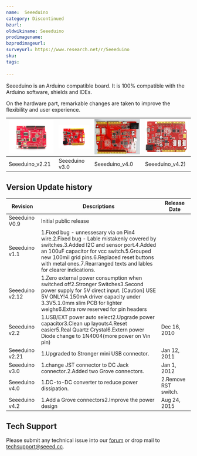 ```yaml
---
name:  Seeeduino‏‎
category: Discontinued
bzurl:
oldwikiname: Seeeduino‏‎
prodimagename:
bzprodimageurl:
surveyurl: https://www.research.net/r/Seeeduino
sku:
tags:

---
```


Seeeduino is an Arduino compatible board. It is 100% compatible with the Arduino software, shields and IDEs.

On the hardware part, remarkable changes are taken to improve the flexibility and user experience.  

|![](https://github.com/SeeedDocument/Seeeduino/raw/master/img/Seeeduinov2211_02.jpg)|![](https://github.com/SeeedDocument/Seeeduino/raw/master/img/Seeeduino_V3.0_Atmega_328P_01.jpg) |![](https://github.com/SeeedDocument/Seeeduino/raw/master/img/Seeeduino_v4_photo.jpg)|![](https://github.com/SeeedDocument/Seeeduino/raw/master/img/Seeeduino_v4_2_photo.jpg)|
|---|---|---|---|
|Seeeduino_v2.21 |Seeeduino v3.0 |Seeeduino_v4.0 |Seeeduino_v4.2)|

##   Version Update history  ##

| Revision|Descriptions|Release Date|
|---|---|---|
|Seeeduino V0.9| Initial public release||
|Seeeduino v1.1|1.Fixed bug - unnessesary via on Pin4 wire.2.Fixed bug - Lable mistakenly covered by switches.3.Added I2C and sensor port.4.Added an 100uF capacitor for vcc switch.5.Grouped new 100mil grid pins.6.Replaced reset buttons with metal ones.7.Rearranged texts and lables for clearer indications.||
|Seeeduino v2.12|1.Zero external power consumption when switched off2.Stronger Switches3.Second power supply for 5V direct input. [Caution] USE 5V ONLY!4.150mA driver capacity under 3.3V5.1.0mm slim PCB for lighter weighs6.Extra row reserved for pin headers||
|Seeeduino v2.2|1.USB/EXT power auto select2.Upgrade power capacitor3.Clean up layouts4.Reset easier5.Real Quartz Crystal6.Extern power Diode change to 1N4004(more power on Vin pin)|Dec 16, 2010|
|Seeeduino v2.21|1.Upgraded to Stronger mini USB connector.|Jan 12, 2011|
|Seeeduino v3.0|1.change JST connector to DC Jack connector.2.Added two Grove connectors.|Jan 1, 2012|
|Seeeduino v4.0|1.DC-to-DC converter to reduce power dissipation.|2.Remove RST switch.
|Seeeduino v4.2|1.Add a Grove connectors2.Improve the power design|Aug 24, 2015|

## Tech Support
Please submit any technical issue into our [forum](http://forum.seeedstudio.com/) or drop mail to techsupport@seeed.cc. 